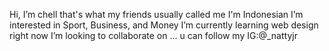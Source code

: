  Hi, I’m chell that's what my friends usually called me
 I'm Indonesian
 I’m interested in Sport, Business, and Money
 I’m currently learning web design right now
 I’m looking to collaborate on ...
 u can follow my IG:@_nattyjr


<!---
weychell/weychell is a ✨ special ✨ repository because its `README.md` (this file) appears on your GitHub profile.
You can click the Preview link to take a look at your changes.
--->
